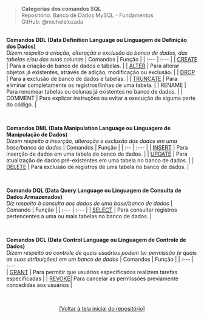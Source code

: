 > **Categorias dos comandos SQL**  
> Repositório: Banco de Dados MySQL - Fundamentos   
> GitHub: @michelelozada
&nbsp;
     
&nbsp;   
**Comandos DDL (Data Definition Language ou Linguagem de Definição dos Dados)**   
*Dizem respeito à criação, alteração e exclusão do banco de dados, das tabelas e/ou das suas colunas*
| Comandos | Função                                                                          |
| :---     | :---                                                                            |
| [CREATE](https://github.com/michelelozada/MySQL-Study-Notes/blob/main/files/03-Criando-bd-e-tabelas.md) | Para a criação de banco de dados e tabelas. |
| [ALTER](https://github.com/michelelozada/MySQL-Study-Notes/blob/main/files/07-Alterando-estrutura-tabela.md) | Para alterar objetos já existentes, através de adição, modificação ou exclusão. |
| [DROP](https://github.com/michelelozada/MySQL-Study-Notes/blob/main/files/04-Excluindo-bd-e-tabelas.md) | Para a exclusão de banco de dados e tabelas. |
| [TRUNCATE](https://github.com/michelelozada/MySQL-Study-Notes/blob/main/files/14-Eliminando-registros-tabela.md) | Para eliminar completamente os registros/linhas de uma tabela. |
| RENAME | Para renomear tabelas ou colunas já existentes no banco de dados. |
| COMMENT | Para explicar instruções ou evitar a execução de alguma parte do código. |

&nbsp;

**Comandos DML (Data Manipulation Language ou Linguagem de Manipulação de Dados)**     
*Dizem respeito à inserção, alteração e exclusão dos dados em uma base/banco de dados*
| Comandos | Função                                                                    |
| :--      | :---                                                                      |
| [INSERT](https://github.com/michelelozada/MySQL-Study-Notes/blob/main/files/08-Inserindo-valores-tabela.md)    | Para inserção de dados em uma tabela do banco de dados.                   |
| [UPDATE](https://github.com/michelelozada/MySQL-Study-Notes/blob/main/files/13-Atualizando-valores-tabela.md)  | Para atualização de dados pré-existentes em uma tabela no banco de dados. |
| [DELETE](https://github.com/michelelozada/MySQL-Study-Notes/blob/main/files/14-Eliminando-registros-tabela.md) | Para exclusão de registros de uma tabela no banco de dados.               |

&nbsp;
 
**Comando DQL (Data Query Language ou Linguagem de Consulta de Dados Armazenados)**     
*Diz respeito à consulta aos dados de uma base/banco de dados*
| Comando | Função                                                       |
| :---    | :---                                                         |
| [SELECT](https://github.com/michelelozada/MySQL-Study-Notes/blob/main/files/08-Consultando-valores-tabela.md)  | Para consultar registros pertencentes a uma ou mais tabelas no banco de dados. |

&nbsp;
 
**Comandos DCL (Data Control Language ou Linguagem de Controle de Dados)**  
*Dizem respeito ao controle de quais usuários podem ter permissão (e quais as suas atribuições) em um banco de dados*
| Comandos | Função                                                       |
| :---     | :---    
| [GRANT](https://github.com/michelelozada/MySQL-Study-Notes/blob/main/files/32-Privilegios-de-acesso.md) | Para permitir que usuários especificados realizem tarefas especificadas |
| [REVOKE](https://github.com/michelelozada/MySQL-Study-Notes/blob/main/files/32-Privilegios-de-acesso.md)| Para cancelar as permissões previamente concedidas aos usuários |

&nbsp;
  
<div align="center">
<a href="https://github.com/michelelozada/MySQL-Study-Notes">[Voltar à tela inicial do repositório]</a>
</div>